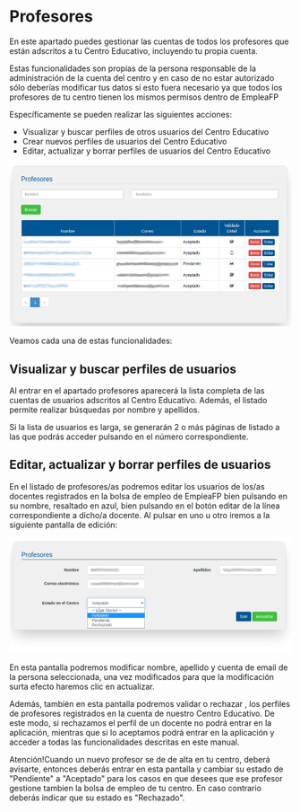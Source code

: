 # Profesores

En este apartado puedes gestionar las cuentas de todos los profesores que están adscritos a tu Centro Educativo, incluyendo tu propia cuenta.
 
Estas funcionalidades son propias de la persona responsable de la administración de la cuenta del centro y en caso de no estar autorizado sólo deberías modificar tus datos si esto fuera necesario ya que todos los profesores de tu centro tienen los mismos permisos dentro de EmpleaFP

Específicamente se pueden realizar las siguientes acciones:
- Visualizar y buscar perfiles de otros usuarios del Centro Educativo
- Crear nuevos perfiles de usuarios del Centro Educativo
- Editar, actualizar y borrar perfiles de usuarios del Centro Educativo


![](profesores.png)

Veamos cada una de estas funcionalidades:

## Visualizar y buscar perfiles de usuarios
Al entrar en el apartado profesores aparecerá la lista completa de las cuentas de usuarios adscritos al Centro Educativo. Además, el listado permite realizar búsquedas por nombre y apellidos. 

Si la lista de usuarios es larga, se generarán 2 o más páginas de listado a las que podrás acceder pulsando en el número correspondiente.

## Editar, actualizar y borrar perfiles de usuarios
En el listado de profesores/as podremos editar los usuarios de los/as docentes registrados en la bolsa de empleo de EmpleaFP bien pulsando en su nombre, resaltado en azul, bien pulsando en el botón editar de la línea correspondiente a dicho/a docente. Al pulsar en uno u otro iremos a la siguiente pantalla de edición:

![](profesores_ficha.png)

En esta pantalla podremos modificar nombre, apellido y cuenta de email de la persona seleccionada, una vez modificados para que la modificación surta efecto haremos clic en actualizar.

Además, también en esta pantalla podremos validar o rechazar , los perfiles de profesores registrados en la cuenta de nuestro Centro Educativo. De este modo, si rechazamos el perfil de un docente no podrá entrar en la aplicación, mientras que si lo aceptamos podrá entrar en la aplicación y acceder a todas las funcionalidades descritas en este manual.


Atención!Cuando un nuevo profesor se de de alta en tu centro, deberá avisarte, entonces deberás entrar en esta pantalla y cambiar su estado de "Pendiente" a "Aceptado" para los casos en que desees que ese profesor gestione tambien la bolsa de empleo de tu centro. En caso contrario deberás indicar que su estado es "Rechazado".


